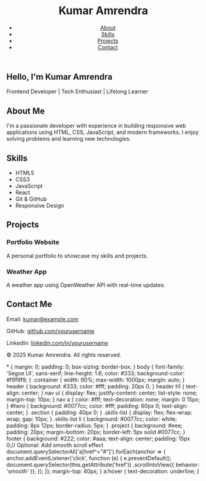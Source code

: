 
<!DOCTYPE html>
<html lang="en">
<head>
  <meta charset="UTF-8" />
  <meta name="viewport" content="width=device-width, initial-scale=1.0"/>
  <title>Kumar Amrendra | Portfolio</title>
  <link rel="stylesheet" href="style.css" />
</head>
<body>
  <header>
    <div class="container">
      <h1>Kumar Amrendra</h1>
      <nav>
        <ul>
          <li><a href="#about">About</a></li>
          <li><a href="#skills">Skills</a></li>
          <li><a href="#projects">Projects</a></li>
          <li><a href="#contact">Contact</a></li>
        </ul>
      </nav>
    </div>
  </header>

  <section id="hero">
    <div class="container">
      <h2>Hello, I'm Kumar Amrendra</h2>
      <p>Frontend Developer | Tech Enthusiast | Lifelong Learner</p>
    </div>
  </section>

  <section id="about" class="section">
    <div class="container">
      <h2>About Me</h2>
      <p>
        I'm a passionate developer with experience in building responsive web applications using HTML, CSS, JavaScript, and modern frameworks. I enjoy solving problems and learning new technologies.
      </p>
    </div>
  </section>

  <section id="skills" class="section">
    <div class="container">
      <h2>Skills</h2>
      <ul class="skills-list">
        <li>HTML5</li>
        <li>CSS3</li>
        <li>JavaScript</li>
        <li>React</li>
        <li>Git & GitHub</li>
        <li>Responsive Design</li>
      </ul>
    </div>
  </section>

  <section id="projects" class="section">
    <div class="container">
      <h2>Projects</h2>
      <div class="project">
        <h3>Portfolio Website</h3>
        <p>A personal portfolio to showcase my skills and projects.</p>
      </div>
      <div class="project">
        <h3>Weather App</h3>
        <p>A weather app using OpenWeather API with real-time updates.</p>
      </div>
      <!-- Add more projects as needed -->
    </div>
  </section>

  <section id="contact" class="section">
    <div class="container">
      <h2>Contact Me</h2>
      <p>Email: <a href="mailto:kumar@example.com">kumar@example.com</a></p>
      <p>GitHub: <a href="https://github.com/yourusername" target="_blank">github.com/yourusername</a></p>
      <p>LinkedIn: <a href="https://linkedin.com/in/yourusername" target="_blank">linkedin.com/in/yourusername</a></p>
    </div>
  </section>

  <footer>
    <div class="container">
      <p>&copy; 2025 Kumar Amrendra. All rights reserved.</p>
    </div>
  </footer>

  <script src="script.js"></script>
</body>
</html>
* {
  margin: 0;
  padding: 0;
  box-sizing: border-box;
}
body {
  font-family: 'Segoe UI', sans-serif;
  line-height: 1.6;
  color: #333;
  background-color: #f9f9f9;
}
.container {
  width: 90%;
  max-width: 1000px;
  margin: auto;
}
header {
  background: #333;
  color: #fff;
  padding: 20px 0;
}
header h1 {
  text-align: center;
}
nav ul {
  display: flex;
  justify-content: center;
  list-style: none;
  margin-top: 10px;
}
nav a {
  color: #fff;
  text-decoration: none;
  margin: 0 15px;
}
#hero {
  background: #0077cc;
  color: #fff;
  padding: 60px 0;
  text-align: center;
}
.section {
  padding: 40px 0;
}
.skills-list {
  display: flex;
  flex-wrap: wrap;
  gap: 10px;
}
.skills-list li {
  background: #0077cc;
  color: white;
  padding: 8px 12px;
  border-radius: 5px;
}
.project {
  background: #eee;
  padding: 20px;
  margin-bottom: 20px;
  border-left: 5px solid #0077cc;
}
footer {
  background: #222;
  color: #aaa;
  text-align: center;
  padding: 15px 0;// Optional: Add smooth scroll effect
document.querySelectorAll('a[href^="#"]').forEach(anchor => {
  anchor.addEventListener('click', function (e) {
    e.preventDefault();
    document.querySelector(this.getAttribute('href'))
      .scrollIntoView({ behavior: 'smooth' });
  });
});
  margin-top: 40px;
}
a:hover {
  text-decoration: underline;
}
